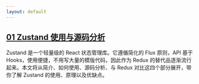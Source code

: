 ```yaml
---
layout: default
---
```


## [01 Zustand 使用与源码分析](./_posts/zustand.md)

Zustand 是一个轻量级的 React 状态管理库。它遵循简化的 Flux 原则，API 基于 Hooks，使用便捷，不用写大量的模版代码，因此作为 Redux 的替代品逐渐流行起来。本文将从简介、如何使用、源码分析、与 Redux 对比这四个部分展开，带你了解 Zustand 的使用、原理以及优缺点。
